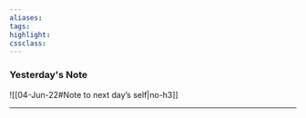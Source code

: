 ```yaml
---
aliases:  
tags:
highlight:  
cssclass:
---
```


### Yesterday's Note
 ![[04-Jun-22#Note to next day’s self|no-h3]]

--- 

